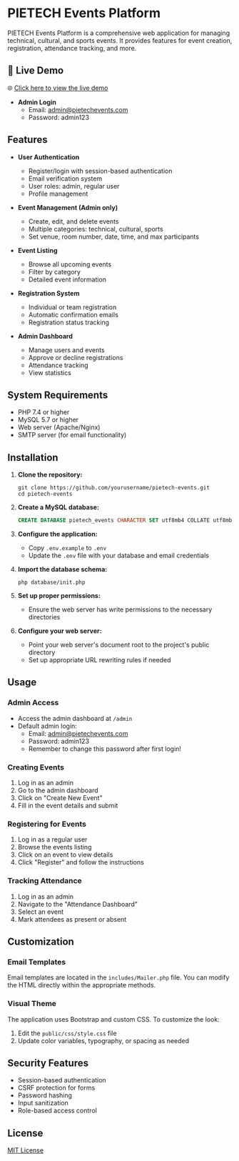 # PIETECH Events Platform

PIETECH Events Platform is a comprehensive web application for managing technical, cultural, and sports events. It provides features for event creation, registration, attendance tracking, and more.

## 🔗 Live Demo

🌐 [Click here to view the live demo](https://pietech-events.is-best.net/?i=1)

- **Admin Login**
  - Email: admin@pietechevents.com
  - Password: admin123


## Features

- **User Authentication**
  - Register/login with session-based authentication
  - Email verification system
  - User roles: admin, regular user
  - Profile management

- **Event Management (Admin only)**
  - Create, edit, and delete events
  - Multiple categories: technical, cultural, sports
  - Set venue, room number, date, time, and max participants

- **Event Listing**
  - Browse all upcoming events
  - Filter by category
  - Detailed event information

- **Registration System**
  - Individual or team registration
  - Automatic confirmation emails
  - Registration status tracking

- **Admin Dashboard**
  - Manage users and events
  - Approve or decline registrations
  - Attendance tracking
  - View statistics

## System Requirements

- PHP 7.4 or higher
- MySQL 5.7 or higher
- Web server (Apache/Nginx)
- SMTP server (for email functionality)

## Installation

1. **Clone the repository:**
   ```
   git clone https://github.com/yourusername/pietech-events.git
   cd pietech-events
   ```

2. **Create a MySQL database:**
   ```sql
   CREATE DATABASE pietech_events CHARACTER SET utf8mb4 COLLATE utf8mb4_general_ci;
   ```

3. **Configure the application:**
   - Copy `.env.example` to `.env`
   - Update the `.env` file with your database and email credentials

4. **Import the database schema:**
   ```
   php database/init.php
   ```

5. **Set up proper permissions:**
   - Ensure the web server has write permissions to the necessary directories

6. **Configure your web server:**
   - Point your web server's document root to the project's public directory
   - Set up appropriate URL rewriting rules if needed

## Usage

### Admin Access

- Access the admin dashboard at `/admin`
- Default admin login:
  - Email: admin@pietechevents.com
  - Password: admin123
  - Remember to change this password after first login!

### Creating Events

1. Log in as an admin
2. Go to the admin dashboard
3. Click on "Create New Event"
4. Fill in the event details and submit

### Registering for Events

1. Log in as a regular user
2. Browse the events listing
3. Click on an event to view details
4. Click "Register" and follow the instructions

### Tracking Attendance

1. Log in as an admin
2. Navigate to the "Attendance Dashboard"
3. Select an event
4. Mark attendees as present or absent

## Customization

### Email Templates

Email templates are located in the `includes/Mailer.php` file. You can modify the HTML directly within the appropriate methods.

### Visual Theme

The application uses Bootstrap and custom CSS. To customize the look:

1. Edit the `public/css/style.css` file
2. Update color variables, typography, or spacing as needed

## Security Features

- Session-based authentication
- CSRF protection for forms
- Password hashing
- Input sanitization
- Role-based access control

## License

[MIT License](LICENSE)
